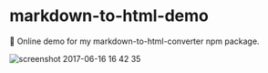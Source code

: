 # markdown-to-html-demo
:nut_and_bolt: Online demo for my markdown-to-html-converter npm package.

![screenshot 2017-06-16 16 42 35](https://user-images.githubusercontent.com/21270878/27244066-ea703a90-52b2-11e7-968f-8d7b453ca67f.png)
